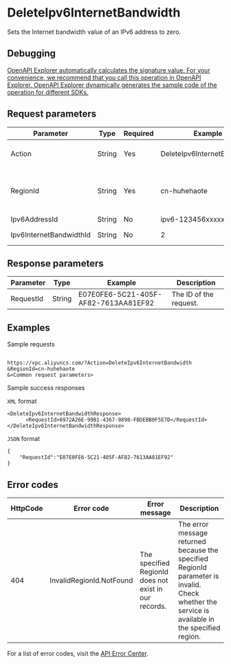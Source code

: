 # DeleteIpv6InternetBandwidth

Sets the Internet bandwidth value of an IPv6 address to zero.

## Debugging

[OpenAPI Explorer automatically calculates the signature value. For your convenience, we recommend that you call this operation in OpenAPI Explorer. OpenAPI Explorer dynamically generates the sample code of the operation for different SDKs.](https://api.aliyun.com/#product=Vpc&api=DeleteIpv6InternetBandwidth&type=RPC&version=2016-04-28)

## Request parameters

|Parameter|Type|Required|Example|Description|
|---------|----|--------|-------|-----------|
|Action|String|Yes|DeleteIpv6InternetBandwidth|The operation that you want to perform. Set the value to **DeleteIpv6InternetBandwidth**. |
|RegionId|String|Yes|cn-huhehaote|The ID of the region where the IPv6 gateway is deployed. You can call the [DescribeRegions](~~36063~~) operation to query the most recent region list. |
|Ipv6AddressId|String|No|ipv6-123456xxxxxxxx|The ID of the IPv6 address. |
|Ipv6InternetBandwidthId|String|No|2|The Internet bandwidth value of the IPv6 address. |

## Response parameters

|Parameter|Type|Example|Description|
|---------|----|-------|-----------|
|RequestId|String|E07E0FE6-5C21-405F-AF82-7613AA81EF92|The ID of the request. |

## Examples

Sample requests

```

https://vpc.aliyuncs.com/?Action=DeleteIpv6InternetBandwidth
&RegionId=cn-huhehaote
&<Common request parameters>

```

Sample success responses

`XML` format

```
<DeleteIpv6InternetBandwidthResponse>
	  <RequestId>6972A26E-99B1-4367-9890-FBDEBB0F5E7D</RequestId>
</DeleteIpv6InternetBandwidthResponse>
```

`JSON` format

```
{
	"RequestId":"E07E0FE6-5C21-405F-AF82-7613AA81EF92"
}
```

## Error codes

|HttpCode|Error code|Error message|Description|
|--------|----------|-------------|-----------|
|404|InvalidRegionId.NotFound|The specified RegionId does not exist in our records.|The error message returned because the specified RegionId parameter is invalid. Check whether the service is available in the specified region.|

For a list of error codes, visit the [API Error Center](https://error-center.alibabacloud.com/status/product/Vpc).

